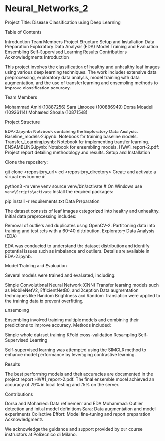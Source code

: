 # Neural_Networks_2
Project Title: Disease Classification using Deep Learning

Table of Contents

Introduction
Team Members
Project Structure
Setup and Installation
Data Preparation
Exploratory Data Analysis (EDA)
Model Training and Evaluation
Ensembling
Self-Supervised Learning
Results
Contributions
Acknowledgments
Introduction

This project involves the classification of healthy and unhealthy leaf images using various deep learning techniques. The work includes extensive data preprocessing, exploratory data analysis, model training with data augmentation, and the use of transfer learning and ensembling methods to improve classification accuracy.

Team Members

Mohammad Amiri (10887256)
Sara Limooee (100886949)
Dorsa Moadeli (10926114)
Mohamed Shoala (10871548)

Project Structure

EDA-2.ipynb: Notebook containing the Exploratory Data Analysis.
Baseline_models-2.ipynb: Notebook for training baseline models.
Transfer_Learning.ipynb: Notebook for implementing transfer learning.
ENSAMBLING.ipynb: Notebook for ensembling models.
HW#1_report-2.pdf: Project report detailing methodology and results.
Setup and Installation

Clone the repository:

git clone <repository_url>
cd <repository_directory>
Create and activate a virtual environment:

python3 -m venv venv
source venv/bin/activate  # On Windows use `venv\Scripts\activate`
Install the required packages:

pip install -r requirements.txt
Data Preparation

The dataset consists of leaf images categorized into healthy and unhealthy. Initial data preprocessing includes:

Removal of outliers and duplicates using OpenCV-2.
Partitioning data into training and test sets with a 60-40 distribution.
Exploratory Data Analysis (EDA)

EDA was conducted to understand the dataset distribution and identify potential issues such as imbalance and outliers. Details are available in EDA-2.ipynb.

Model Training and Evaluation

Several models were trained and evaluated, including:

Simple Convolutional Neural Network (CNN)
Transfer learning models such as MobileNetV2, EfficientNetB0, and Xception
Data augmentation techniques like Random Brightness and Random Translation were applied to the training data to prevent overfitting.

Ensembling

Ensembling involved training multiple models and combining their predictions to improve accuracy. Methods included:

Simple whole dataset training
KFold cross-validation
Resampling
Self-Supervised Learning

Self-supervised learning was attempted using the SIMCLR method to enhance model performance by leveraging contrastive learning.

Results

The best performing models and their accuracies are documented in the project report HW#1_report-2.pdf. The final ensemble model achieved an accuracy of 79% in local testing and 75% on the server.

Contributions

Dorsa and Mohamed: Data refinement and EDA
Mohammad: Outlier detection and initial model definitions
Sara: Data augmentation and model experiments
Collective Effort: Model fine-tuning and report preparation
Acknowledgments

We acknowledge the guidance and support provided by our course instructors at Politecnico di Milano.

